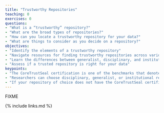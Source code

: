 ```yaml
---
title: "Trustworthy Repositories"
teaching: 0
exercises: 0
questions:
- "What is a “trustworthy” repository?"
- "What are the broad types of repositories?"
- "How can you locate a trustworthy repository for your data?"
- "What are things to consider as you decide on a repository?"
objectives:
- "Identify the elements of a trustworthy repository"
- "Navigate resources for finding trustworthy repositories across various disciplines"
- "Learn the differences between generalist, disciplinary, and institutional repositories"
- "Assess if a trusted repository is right for your data"
keypoints:
- "The CoreTrustSeal certification is one of the benchmarks that denotes trustworthy repositories where researchers can safely store and share their compendium packages."
- "Researchers can choose disciplinary, generalist, or institutional repositories to store their compendium packages."
- "If your repository of choice does not have the CoreTrustSeal certification, that does not necessarily mean that it is not considered trustworthy. You can still evaluate the trustworthiness of a repository through the CoreTrustSeal’s 16 requirements."
---
```

FIXME

{% include links.md %}